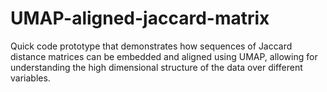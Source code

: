 # UMAP-aligned-jaccard-matrix

Quick code prototype that demonstrates how sequences of Jaccard distance matrices can be embedded and aligned using UMAP, allowing for understanding the high dimensional structure of the data over different variables.
